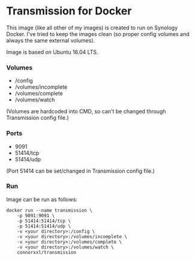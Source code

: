# Transmission for Docker
This image (like all other of my images) is created to run on Synology Docker. I've tried to keep the images clean (so proper config volumes and always the same external volumes).

Image is based on Ubuntu 16.04 LTS.

### Volumes
- /config
- /volumes/incomplete
- /volumes/complete
- /volumes/watch

(Volumes are hardcoded into CMD, so can't be changed through Transmission config file.)

### Ports
- 9091
- 51414/tcp
- 51414/udp

(Port 51414 can be set/changed in Transmission config file.)

### Run
Image can be run as follows:
```
docker run --name transmission \
    -p 9091:9091 \
    -p 51414:51414/tcp \
    -p 51414:51414/udp \
    -v <your directory>:/config \
    -v <your directory>:/volumes/incomplete \
    -v <your directory>:/volumes/complete \
    -v <your directory>:/volumes/watch \
    connorxxl/transmission
```
